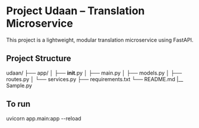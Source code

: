 # Project Udaan – Translation Microservice

This project is a lightweight, modular translation microservice using FastAPI.

## Project Structure
udaan/
├── app/
│   ├── __init__.py
│   ├── main.py
│   ├── models.py
│   ├── routes.py
│   └── services.py
├── requirements.txt
└── README.md
|__ Sample.py

## To run
uvicorn app.main:app --reload
